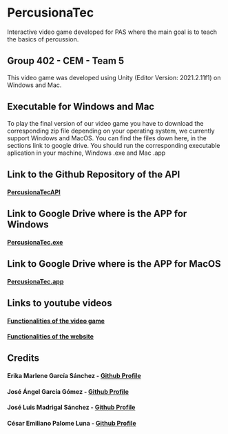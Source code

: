 # PercusionaTec
 Interactive video game developed for PAS where the main goal is to teach the basics of percussion.
## Group 402 - CEM - Team 5
This video game was developed using Unity (Editor Version: 2021.2.11f1) on Windows and Mac.
## Executable for Windows and Mac
To play the final version of our video game you have to download the corresponding zip file depending on your operating system, we currently support Windows and MacOS. You can find the files down here, in the sections link to google drive. You should run the corresponding executable aplication in your machine, Windows .exe and Mac .app 
## Link to the Github Repository of the API
#### [PercusionaTecAPI](https://github.com/a01745865/PercusionatecAPI)
## Link to Google Drive where is the APP for Windows
#### [PercusionaTec.exe](https://drive.google.com/file/d/1ZCGqjZfRidCOlo1D1C2wylHjZ7kUs0td/view?usp=sharing)
## Link to Google Drive where is the APP for MacOS
#### [PercusionaTec.app](https://drive.google.com/file/d/1cPsk4lksYeXNgkASDDuCV_qqig6Fl8os/view?usp=sharing)
## Links to youtube videos
#### [Functionalities of the video game](https://youtu.be/K7pbHrs5uVA)
#### [Functionalities of the website](https://youtu.be/b6c4o1ur8no)
## Credits
#### Erika Marlene García Sánchez  - [Github Profile](https://github.com/A01745158) 
#### José Ángel García Gómez - [Github Profile](https://github.com/a01745865)
#### José Luis Madrigal Sánchez - [Github Profile](https://github.com/A01745419)
#### César Emiliano Palome Luna - [Github Profile](https://github.com/A01746493)
